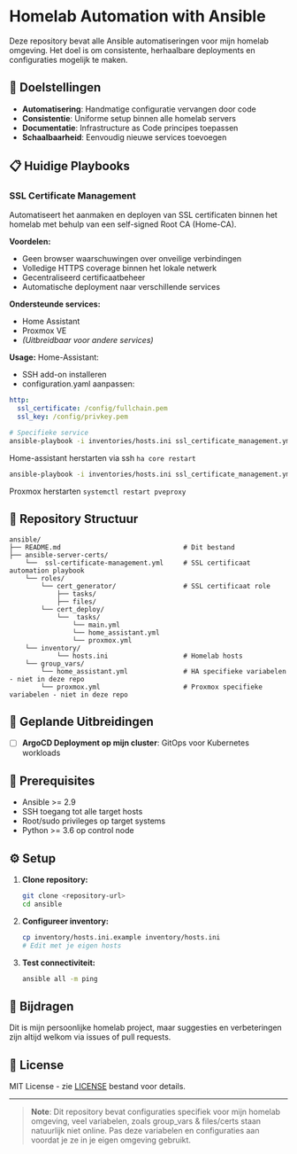 # Homelab Automation with Ansible

Deze repository bevat alle Ansible automatiseringen voor mijn homelab omgeving. Het doel is om consistente, herhaalbare deployments en configuraties mogelijk te maken.

## 🎯 Doelstellingen

- **Automatisering**: Handmatige configuratie vervangen door code
- **Consistentie**: Uniforme setup binnen alle homelab servers
- **Documentatie**: Infrastructure as Code principes toepassen
- **Schaalbaarheid**: Eenvoudig nieuwe services toevoegen

## 📋 Huidige Playbooks

### SSL Certificate Management
Automatiseert het aanmaken en deployen van SSL certificaten binnen het homelab met behulp van een self-signed Root CA (Home-CA).

**Voordelen:**
- Geen browser waarschuwingen over onveilige verbindingen
- Volledige HTTPS coverage binnen het lokale netwerk
- Gecentraliseerd certificaatbeheer
- Automatische deployment naar verschillende services

**Ondersteunde services:**
- Home Assistant
- Proxmox VE
- *(Uitbreidbaar voor andere services)*

**Usage:**
Home-Assistant: 
- SSH add-on installeren
- configuration.yaml aanpassen:
```yaml
http:
  ssl_certificate: /config/fullchain.pem
  ssl_key: /config/privkey.pem
```
```bash
# Specifieke service
ansible-playbook -i inventories/hosts.ini ssl_certificate_management.yml --limit home_assistant
```
Home-assistant herstarten via ssh `ha core restart`

```bash
ansible-playbook -i inventories/hosts.ini ssl_certificate_management.yml --limit proxmox
```
Proxmox herstarten `systemctl restart pveproxy`



## 📁 Repository Structuur

```
ansible/
├── README.md                               # Dit bestand
├── ansible-server-certs/
    └──  ssl-certificate-management.yml     # SSL certificaat automation playbook
    └── roles/
        └── cert_generator/                 # SSL certificaat role
            ├── tasks/
            ├── files/
        └── cert_deploy/
            └──  tasks/
                └── main.yml
                └── home_assistant.yml
                └── proxmox.yml   
    └── inventory/
            └── hosts.ini                   # Homelab hosts
    └── group_vars/
        └── home_assistant.yml              # HA specifieke variabelen - niet in deze repo
        └── proxmox.yml                     # Proxmox specifieke variabelen - niet in deze repo
```

## 🚀 Geplande Uitbreidingen

- [ ] **ArgoCD Deployment op mijn cluster**: GitOps voor Kubernetes workloads

## 🔧 Prerequisites

- Ansible >= 2.9
- SSH toegang tot alle target hosts
- Root/sudo privileges op target systems
- Python >= 3.6 op control node

## ⚙️ Setup

1. **Clone repository:**
   ```bash
   git clone <repository-url>
   cd ansible
   ```

2. **Configureer inventory:**
   ```bash
   cp inventory/hosts.ini.example inventory/hosts.ini
   # Edit met je eigen hosts
   ```

3. **Test connectiviteit:**
   ```bash
   ansible all -m ping
   ```

## 🤝 Bijdragen

Dit is mijn persoonlijke homelab project, maar suggesties en verbeteringen zijn altijd welkom via issues of pull requests.

## 📝 License

MIT License - zie [LICENSE](LICENSE) bestand voor details.

---

> **Note**: Dit repository bevat configuraties specifiek voor mijn homelab omgeving, veel variabelen, zoals group_vars & files/certs staan natuurlijk niet online. Pas deze variabelen en configuraties aan voordat je ze in je eigen omgeving gebruikt.